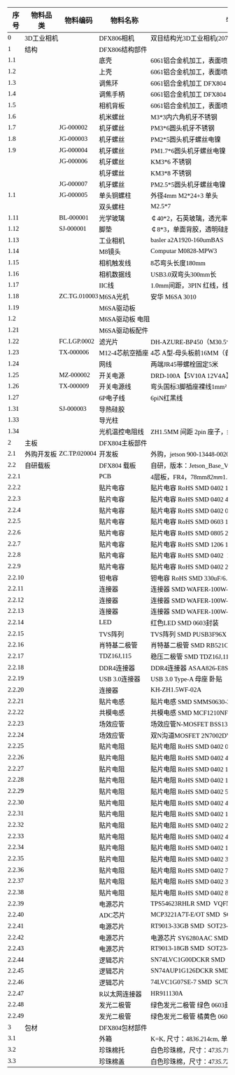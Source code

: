 <html xmlns:v="urn:schemas-microsoft-com:vml" xmlns:o="urn:schemas-microsoft-com:office:office" xmlns:x="urn:schemas-microsoft-com:office:excel" xmlns="http://www.w3.org/TR/REC-html40">
<head>

<meta name=Generator content="Microsoft Excel">
<!--[if !mso]>
<style>
v\:* {behavior:url(#default#VML);}
o\:* {behavior:url(#default#VML);}
x\:* {behavior:url(#default#VML);}
.shape {behavior:url(#default#VML);}
</style>
<![endif]-->
<style>
<!--.font0
	{color:#000000;
	font-size:11.0pt;
	font-family:宋体;
	font-weight:400;
	font-style:normal;
	text-decoration:none;}
br
	{mso-data-placement:same-cell;}
td
	{padding-top:1px;
	padding-left:1px;
	padding-right:1px;
	mso-ignore:padding;
	color:#000000;
	font-size:11.0pt;
	font-weight:400;
	font-style:normal;
	text-decoration:none;
	font-family:宋体;
	mso-generic-font-family:auto;
	mso-font-charset:134;
	mso-number-format:General;
	border:none;
	mso-background-source:auto;
	mso-pattern:auto;
	text-align:general;
	vertical-align:middle;
	white-space:nowrap;
	mso-rotate:0;
	mso-protection:locked visible;}
-->
</style>
</head>
<body>
<!--StartFragment-->


序号 | 物料品类 | 物料编码 | 物料名称 | 物料规格 | 单位 | 用量
-- | -- | -- | -- | -- | -- | --
0 | 3D工业相机 |   | DFX806相机 | 双目结构光3D工业相机(207mm*127.5mm*50.5mm) | 台 | 1
1 | 结构 |   | DFX806结构部件 |   | pcs | 1
1.1 |   |   | 底壳 | 6061铝合金机加工，表面喷细砂氧化黑色 DFX804 | pcs | 1
1.2 |   |   | 上壳 | 6061铝合金机加工，表面喷细砂氧化黑色 DFX804 | pcs | 1
1.3 |   |   | 调焦环 | 6061铝合金机加工 DFX804 | pcs | 1
1.4 |   |   | 调焦手柄 | 6061铝合金机加工 DFX804 | pcs | 1
1.5 |   |   | 相机背板 | 6061铝合金机加工，表面喷细砂氧化黑色 DFX804 | pcs | 1
1.6 |   |   | 机米螺丝 | M3*3内六角机牙不锈钢 | pcs | 1
1.7 |   | JG-000002 | 机牙螺丝 | PM3*6圆头机牙不锈钢 | pcs | 8
1.8 |   | JG-000003 | 机牙螺丝 | PM2*5圆头机牙螺丝电镍 | pcs | 4
1.9 |   | JG-000004 | 机牙螺丝 | PM1.7*6圆头机牙螺丝电镍 | pcs | 3
  |   | JG-000006 | 机牙螺丝 | KM3*6 不锈钢 | pcs | 3
  |   |   | 机牙螺丝 | KM3*8 不锈钢 | pcs | 5
  |   | JG-000007 | 机牙螺丝 | PM2.5*5圆头机牙螺丝电镍 | pcs | 4
1.1 |   | JG-000005 | 单头铜螺柱 | 外径4mm M2*24+3 单头 | pcs | 2
  |   |   | 双头螺柱 | M2.5*7 | pcs | 2
1.11 |   | BL-000001 | 光学玻璃 | ￠40*2，石英玻璃，透光率95% DFX802 | pcs | 2
1.12 |   | SJ-000001 | 脚垫 | ￠8*3，单面背胶，透明硅胶 | pcs | 4
1.13 |   |   | 工业相机 | basler a2A1920-160umBAS | pcs | 1
1.14 |   |   | M8镜头 | Computar M0828-MPW3 | pcs | 1
1.15 |   |   | 相机触发线 | 8芯弯头长度180mm | pcs | 1
1.16 |   |   | 相机数据线 | USB3.0双弯头300mm长 | pcs | 1
1.17 |   |   | IIC线 | 1.0mm间距，3PIN 红线，线长：15cm | pcs | 1
1.18 |   | ZC.TG.010003 | M6SA光机 | 安华 M6SA 3010 | pcs | 1
1.19 |   |   | M6SA驱动板 |   | pcs | 1
1.2 |   |   | M6SA驱动板 电阻 |   | pcs | 1
1.21 |   |   | M6SA驱动板配件 |   | pcs | 1
1.22 |   | FC.LGP.0002 | 滤光片 | DH-AZURE-BP450（M30.5*0.5) | pcs | 1
1.23 |   | TX-000006 | M12-4芯航空插座 | 4芯 A型-母头板前16MM（备注：双切边 | pcs | 1
1.24 |   |   | 网线 | 两端JR45带螺栓固定5米 | pcs | 1
1.25 |   | MZ-000002 | 开关电源 | DRD-100A【5V10A 12V4A】  明纬 | pcs | 1
1.26 |   | TX-000009 | 开关电源线 | 弯头国标3脚插座裸线1mm² 剥线5mm浸锡 3m长 | pcs | 1
1.27 |   |   | 6P电子线 | 6piN红黑线 | pcs | 2
1.31 |   | SJ-000003 | 导热硅胶 |   | pcs | 1
1.33 |   |   | 导光柱 |   | pcs | 2
1.34 |   |   | 光机温控电阻线 | ZH1.5MM 间距 2pin 座子，线长10cm | pcs | 1
2 | 主板 |   | DFX804主板部件 |   | pcs | 1
2.1 | 外购开发板 | ZC.TP.020004 | 开发板 | 外购，jetson 900-13448-0020-000 | pcs | 1
2.2 | 自研载板 |   | DFX804 载板 | 自研，版本：Jetson_Base_V1.5 | pcs | 1
2.2.1 |   |   | PCB | 4层板，FR4，78mm*82mm*1.6mm, 喷锡，版本：Jetson_Base_V1.5 | pcs | 1
2.2.2 |   |   | 贴片电容 | 贴片电容 RoHS SMD 0402 10nF/50V±10% | pcs | 2
2.2.3 |   |   | 贴片电容 | 贴片电容 RoHS SMD 0402 47pF/50V±10% | pcs | 1
2.2.4 |   |   | 贴片电容 | 贴片电容 RoHS SMD 0402 0.1uF 104P/25V±10% X7R | pcs | 10
2.2.5 |   |   | 贴片电容 | 贴片电容 RoHS SMD 0603 10uF(106) ±10% 10V  X7R/X5R | pcs | 5
2.2.6 |   |   | 贴片电容 | 贴片电容 RoHS SMD 0805 226P/25V ±20% X7R/X5R | pcs | 4
2.2.7 |   |   | 贴片电容 | 贴片电容 RoHS SMD 1206 100uF/6.3V±20% X7R/X5R | pcs | 2
2.2.8 |   |   | 贴片电容 | 贴片电容 RoHS SMD 0402  1uF 105P/10V±10% X7R | pcs | 2
2.2.9 |   |   | 贴片电容 | 贴片电容 RoHS SMD 0402 22nF/50V±10% | pcs | 1
2.2.10 |   |   | 钽电容 | 钽电容 RoHS SMD 330uF/6.3V ±20% CAP_B_3528 | pcs | 2
2.2.11 |   |   | 连接器 | 连接器 SMD WAFER-100W-3P 间距1.0mm | pcs | 2
2.2.12 |   |   | 连接器 | 连接器 SMD WAFER-100W-6P 间距1.0mm | pcs | 1
2.2.13 |   |   | 连接器 | 连接器 SMD WAFER-100W-4P 间距1.0mm | pcs | 1
2.2.14 |   |   | LED | 红色LED SMD 0603封装 | pcs | 1
2.2.15 |   |   | TVS阵列 | TVS阵列 SMD PUSB3F96X DFN2510A-10 | pcs | 2
2.2.16 |   |   | 肖特基二极管 | 肖特基二极管 SMD RB521CS-30  SOD-923 | pcs | 1
2.2.17 |   |   | TDZ16J,115 | 稳压二极管 SMD TDZ16J,115 SOD-323F 稳压值=16V | pcs | 1
2.2.18 |   |   | DDR4连接器 | DDR4连接器 ASAA826-E8SB0-7H 260P 0.5mm间距 | pcs | 1
2.2.19 |   |   | USB 3.0连接器 | USB 3.0 Type-A 母座 卧贴 | pcs | 1
2.2.20 |   |   | 连接器 | KH-ZH1.5WF-02A | pcs | 1
2.2.21 |   |   | 贴片电感 | 贴片电感 SMD SMMS0630-3R3M 3.3uH 6mm*6mm*3mm 2PIN | pcs | 1
2.2.22 |   |   | 共模电感 | 共模电感 SMD MCF1210NF2-900T01 | pcs | 1
2.2.23 |   |   | 场效应管 | 场效应管N-MOSFET BSS138 SMD  SOT23 3PIN | pcs | 4
2.2.24 |   |   | 场效应管 | 双N沟道MOSFET 2N7002DW SMD  SOT-363 | pcs | 1
2.2.25 |   |   | 贴片电阻 | 贴片电阻 RoHS SMD 0402 0Ω±5% | pcs | 3
2.2.26 |   |   | 贴片电阻 | 贴片电阻 RoHS SMD 0402 4.7KΩ±5% | pcs | 4
2.2.27 |   |   | 贴片电阻 | 贴片电阻 RoHS SMD 0402 1KΩ±5% | pcs | 5
2.2.28 |   |   | 贴片电阻 | 贴片电阻 RoHS SMD 0402 10KΩ±1% | pcs | 8
2.2.29 |   |   | 贴片电阻 | 贴片电阻 RoHS SMD 0402 560Ω±5% | pcs | 3
2.2.30 |   |   | 贴片电阻 | 贴片电阻 RoHS SMD 0402 47KΩ±5% | pcs | 6
2.2.31 |   |   | 贴片电阻 | 贴片电阻 RoHS SMD 0402 1.8KΩ±5% | pcs | 1
2.2.32 |   |   | 贴片电阻 | 贴片电阻 RoHS SMD 0402 2.7MΩ±5% | pcs | 1
2.2.33 |   |   | 贴片电阻 | 贴片电阻 RoHS SMD 0402 470KΩ±5% | pcs | 2
2.2.34 |   |   | 贴片电阻 | 贴片电阻 RoHS SMD 0402 100KΩ±5% | pcs | 1
2.2.35 |   |   | 贴片电阻 | 贴片电阻 RoHS SMD 0402 3.74KΩ±5% | pcs | 1
2.2.36 |   |   | 贴片电阻 | 贴片电阻 RoHS SMD 0402 75KΩ±1% | pcs | 1
2.2.37 |   |   | 贴片电阻 | 贴片电阻 RoHS SMD 0402 35.7KΩ±1% | pcs | 1
2.2.38 |   |   | 贴片电阻 | 贴片电阻 RoHS SMD 0402 8.06KΩ±1% | pcs | 1
2.2.39 |   |   | 电源芯片 | TPS54623RHLR SMD  VQFN-14 | pcs | 1
2.2.40 |   |   | ADC芯片 | MCP3221A7T-E/OT SMD  SOT23-5 | pcs | 1
2.2.41 |   |   | 电源芯片 | RT9013-33GB SMD  SOT23-5 | pcs | 1
2.2.42 |   |   | 电源芯片 | 电源芯片 SY6280AAC SMD SOT23-5 | pcs | 1
2.2.43 |   |   | 电源芯片 | RT9013-18GB SMD  SOT23-5 | pcs | 1
2.2.44 |   |   | 逻辑芯片 | SN74LVC1G00DCKR SMD  SC70-5 | pcs | 2
2.2.45 |   |   | 逻辑芯片 | SN74AUP1G126DCKR SMD  SC70-5 | pcs | 1
2.2.46 |   |   | 逻辑芯片 | 74LVC1G07SE-7 SMD  SC70-5 | pcs | 1
2.2.47 |   |   | R以太网连接器 | HR911130A | pcs | 1
2.2.48 |   |   | 发光二极管 | 绿色发光二极管 绿色 0603封装 | pcs | 1
2.2.49 |   |   | 发光二极管 | 绿色发光二极管 橘黄色 0603封装 | pcs | 1
3 | 包材 |   | DFX804包材部件 |   | pcs | 1
3.1 |   |   | 外箱 | K=K, 尺寸：48*36.2*14cm, 单黑四面印刷，带Dexforce logo | pcs | 1
3.2 |   |   | 珍珠棉托 | 白色珍珠棉，尺寸：47*35.7*10cm， 内深7.5cm，底厚2.5cm | pcs | 1
3.3 |   |   | 珍珠棉盖 | 白色珍珠棉，尺寸：47*35.7*2.5cm | pcs | 1


<!--EndFragment-->
</body>

</html>




